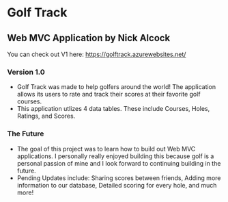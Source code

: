 # Golf Track
## Web MVC Application by Nick Alcock

You can check out V1 here: https://golftrack.azurewebsites.net/

### Version 1.0
- Golf Track was made to help golfers around the world! The application allows its users to rate and track their scores at their favorite golf courses. 
- This application utlizes 4 data tables. These include Courses, Holes, Ratings, and Scores.

### The Future
- The goal of this project was to learn how to build out Web MVC applications. I personally really enjoyed building this because golf is a personal passion of mine and I look forward to continuing building in the future.
- Pending Updates include: Sharing scores between friends, Adding more information to our database, Detailed scoring for every hole, and much more!


